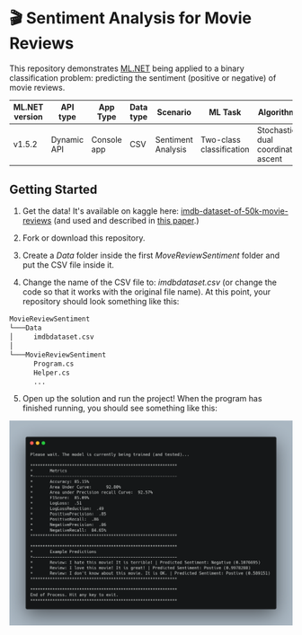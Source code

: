 # :clapper: Sentiment Analysis for Movie Reviews

This repository demonstrates [ML.NET](https://www.microsoft.com/net/learn/apps/machine-learning-and-ai/ml-dotnet) being applied to a binary classification problem: predicting the sentiment (positive or negative) of movie reviews.

| ML.NET version | API type          | App Type    | Data type | Scenario            | ML Task                   | Algorithm                  |
|----------------|-------------------|-------------|-----------|---------------------|---------------------------|-----------------------------|
| v1.5.2         | Dynamic API       | Console app | CSV       | Sentiment Analysis  | Two-class  classification | Stochastic dual coordinate ascent |

## Getting Started

1) Get the data! It's available on kaggle here: [imdb-dataset-of-50k-movie-reviews](https://www.kaggle.com/lakshmi25npathi/imdb-dataset-of-50k-movie-reviews) (and used and described in [this paper](https://scholar.google.com/scholar?hl=en&as_sdt=0%2C5&q=Learning+Word+Vectors+for+Sentiment+Analysis&btnG=).)

2) Fork or download this repository.

3) Create a *Data* folder inside the first *MoveReviewSentiment* folder and put the CSV file inside it.

4) Change the name of the CSV file to: *imdbdataset.csv* (or change the code so that it works with the original file name). At this point, your repository should look something like this:

```
MovieReviewSentiment
└───Data
│     imdbdataset.csv
│ 
└───MovieReviewSentiment
      Program.cs
      Helper.cs
      ...
```

5) Open up the solution and run the project! When the program has finished running, you should see something like this:

![Image of output](output.png)
